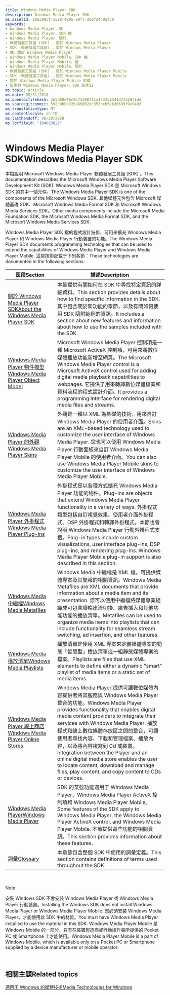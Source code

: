 ```yaml
---
title: Windows Media Player SDK
description: Windows Media Player SDK
ms.assetid: 10e3995f-1528-4895-a0f7-d60f2449afc0
keywords:
- Windows Media Player，檔
- Windows Media Player，SDK 檔
- Windows Media Player，關於
- 軟體發展工具組 (SDK) ，關於 Windows Media Player
- SDK (軟體發展工具組) ，關於 Windows Media Player
- 檔，關於 Windows Media Player
- Windows Media Player Mobile，SDK 檔
- Windows Media Player Mobile，檔
- Windows Media Player Mobile，關於
- 軟體發展工具組 (SDK) ，關於 Windows Media Player Mobile
- SDK (軟體發展工具組) ，關於 Windows Media Player Mobile
- 關於 Windows Media Player Mobile 的檔
- 版本的 Windows Media Player，SDK 版本12
ms.topic: article
ms.date: 05/31/2018
ms.openlocfilehash: 3e5a80ef6c9574a90ffca1433c8541d7432971de
ms.sourcegitcommit: 592c9bbd22ba69802dc353bcb5eb30699f9e9403
ms.translationtype: MT
ms.contentlocale: zh-TW
ms.lasthandoff: 08/20/2020
ms.locfileid: "104023622"
---
```

# <a name="windows-media-player-sdk"></a><span data-ttu-id="96036-116">Windows Media Player SDK</span><span class="sxs-lookup"><span data-stu-id="96036-116">Windows Media Player SDK</span></span>

<span data-ttu-id="96036-117">本檔說明 Microsoft Windows Media Player 軟體發展工具組 (SDK) 。</span><span class="sxs-lookup"><span data-stu-id="96036-117">This documentation describes the Microsoft Windows Media Player Software Development Kit (SDK).</span></span> <span data-ttu-id="96036-118">Windows Media Player SDK 是 Microsoft Windows SDK 的其中一個元件。</span><span class="sxs-lookup"><span data-stu-id="96036-118">The Windows Media Player SDK is one of the components of the Microsoft Windows SDK.</span></span> <span data-ttu-id="96036-119">其他媒體元件包含 Microsoft 媒體基礎 SDK、Microsoft Windows Media Format SDK 和 Microsoft Windows Media Services SDK。</span><span class="sxs-lookup"><span data-stu-id="96036-119">Other media components include the Microsoft Media Foundation SDK, the Microsoft Windows Media Format SDK, and the Microsoft Windows Media Services SDK.</span></span>

<span data-ttu-id="96036-120">Windows Media Player SDK 檔的程式設計技術，可用來擴充 Windows Media Player 和 Windows Media Player 行動裝置的功能。</span><span class="sxs-lookup"><span data-stu-id="96036-120">The Windows Media Player SDK documents programming technologies that can be used to extend the capabilities of Windows Media Player and Windows Media Player Mobile.</span></span> <span data-ttu-id="96036-121">這些技術記載于下列各節：</span><span class="sxs-lookup"><span data-stu-id="96036-121">These technologies are documented in the following sections:</span></span>



| <span data-ttu-id="96036-122">區段</span><span class="sxs-lookup"><span data-stu-id="96036-122">Section</span></span>                                                                      | <span data-ttu-id="96036-123">描述</span><span class="sxs-lookup"><span data-stu-id="96036-123">Description</span></span>                                                                                                                                                                                                                                                                                                                       |
|------------------------------------------------------------------------------|-----------------------------------------------------------------------------------------------------------------------------------------------------------------------------------------------------------------------------------------------------------------------------------------------------------------------------------|
| [<span data-ttu-id="96036-124">關於 Windows Media Player SDK</span><span class="sxs-lookup"><span data-stu-id="96036-124">About the Windows Media Player SDK</span></span>](about-the-windows-media-player-sdk.md) | <span data-ttu-id="96036-125">本節提供有關如何在 SDK 中尋找特定資訊的詳細資料。</span><span class="sxs-lookup"><span data-stu-id="96036-125">This section provides details about how to find specific information in the SDK.</span></span> <span data-ttu-id="96036-126">其中包含關於新功能的章節，以及有關如何使用 SDK 隨附範例的資訊。</span><span class="sxs-lookup"><span data-stu-id="96036-126">It includes a section about new features and information about how to use the samples included with the SDK.</span></span>                                                                                                                                     |
| [<span data-ttu-id="96036-127">Windows Media Player 物件模型</span><span class="sxs-lookup"><span data-stu-id="96036-127">Windows Media Player Object Model</span></span>](windows-media-player-object-model.md)   | <span data-ttu-id="96036-128">Microsoft Windows Media Player 控制項是一種 Microsoft ActiveX 控制項，可用來將數位媒體播放功能新增至網頁。</span><span class="sxs-lookup"><span data-stu-id="96036-128">The Microsoft Windows Media Player control is a Microsoft ActiveX control used for adding digital media playback capabilities to webpages.</span></span> <span data-ttu-id="96036-129">它提供了用來轉譯數位媒體檔案和資料流程的程式設計介面。</span><span class="sxs-lookup"><span data-stu-id="96036-129">It provides a programming interface for rendering digital media files and streams.</span></span>                                                                                                     |
| [<span data-ttu-id="96036-130">Windows Media Player 的外觀</span><span class="sxs-lookup"><span data-stu-id="96036-130">Windows Media Player Skins</span></span>](windows-media-player-skins.md)                 | <span data-ttu-id="96036-131">外觀是一種以 XML 為基礎的技術，用來自訂 Windows Media Player 的使用者介面。</span><span class="sxs-lookup"><span data-stu-id="96036-131">Skins are an XML-based technology used to customize the user interface of Windows Media Player.</span></span> <span data-ttu-id="96036-132">您也可以使用 Windows Media Player 行動面板來自訂 Windows Media Player Mobile 的使用者介面。</span><span class="sxs-lookup"><span data-stu-id="96036-132">You can also use Windows Media Player Mobile skins to customize the user interface of Windows Media Player Mobile.</span></span>                                                                                                                |
| [<span data-ttu-id="96036-133">Windows Media Player 外掛程式</span><span class="sxs-lookup"><span data-stu-id="96036-133">Windows Media Player Plug-ins</span></span>](windows-media-player-plug-ins.md)           | <span data-ttu-id="96036-134">外掛程式是以各種方式擴充 Windows Media Player 功能的物件。</span><span class="sxs-lookup"><span data-stu-id="96036-134">Plug-ins are objects that extend Windows Media Player functionality in a variety of ways.</span></span> <span data-ttu-id="96036-135">外掛程式類型包括自訂視覺效果、使用者介面外掛程式、DSP 外掛程式和轉譯外掛程式。本節也會說明 Windows Media Player 行動外掛程式支援。</span><span class="sxs-lookup"><span data-stu-id="96036-135">Plug-in types include custom visualizations, user interface plug-ins, DSP plug-ins, and rendering plug-ins. Windows Media Player Mobile plug-in support is also described in this section.</span></span>                                              |
| [<span data-ttu-id="96036-136">Windows Media 中繼檔</span><span class="sxs-lookup"><span data-stu-id="96036-136">Windows Media Metafiles</span></span>](windows-media-metafiles.md)                       | <span data-ttu-id="96036-137">Windows Media 中繼檔是 XML 檔，可提供媒體專案及其簡報的相關資訊。</span><span class="sxs-lookup"><span data-stu-id="96036-137">Windows Media Metafiles are XML documents that provide information about a media item and its presentation.</span></span> <span data-ttu-id="96036-138">您可以使用中繼檔將媒體專案組織成可包含順暢串流切換、廣告插入和其他功能功能的播放清單。</span><span class="sxs-lookup"><span data-stu-id="96036-138">Metafiles can be used to organize media items into playlists that can include functionality for seamless stream switching, ad insertion, and other features.</span></span>                                                          |
| [<span data-ttu-id="96036-139">Windows Media 播放清單</span><span class="sxs-lookup"><span data-stu-id="96036-139">Windows Media Playlists</span></span>](windows-media-playlists.md)                       | <span data-ttu-id="96036-140">播放清單是使用 XML 專案來定義媒體專案的動態「智慧型」播放清單或一組靜態媒體專案的檔案。</span><span class="sxs-lookup"><span data-stu-id="96036-140">Playlists are files that use XML elements to define either a dynamic "smart" playlist of media items or a static set of media items.</span></span>                                                                                                                                                                                              |
| [<span data-ttu-id="96036-141">Windows Media Player 線上商店</span><span class="sxs-lookup"><span data-stu-id="96036-141">Windows Media Player Online Stores</span></span>](windows-media-player-online-stores.md) | <span data-ttu-id="96036-142">Windows Media Player 提供可讓數位媒體內容提供者將其服務與 Windows Media Player 整合的功能。</span><span class="sxs-lookup"><span data-stu-id="96036-142">Windows Media Player provides functionality that enables digital media content providers to integrate their services with Windows Media Player.</span></span> <span data-ttu-id="96036-143">播放程式和線上數位媒體存放區之間的整合，可讓使用者尋找內容、下載和管理檔案、播放內容，以及將內容複寫到 Cd 或裝置。</span><span class="sxs-lookup"><span data-stu-id="96036-143">Integration between the Player and an online digital media store enables the user to locate content, download and manage files, play content, and copy content to CDs or devices.</span></span> |
| [<span data-ttu-id="96036-144">Windows Media Player</span><span class="sxs-lookup"><span data-stu-id="96036-144">Windows Media Player</span></span>](windows-media-player.md)                             | <span data-ttu-id="96036-145">SDK 的某些功能適用于 Windows Media Player、Windows Media Player ActiveX 控制項和 Windows Media Player Mobile。</span><span class="sxs-lookup"><span data-stu-id="96036-145">Some features of the SDK apply to Windows Media Player, the Windows Media Player ActiveX control, and Windows Media Player Mobile.</span></span> <span data-ttu-id="96036-146">本節提供這些功能的相關資訊。</span><span class="sxs-lookup"><span data-stu-id="96036-146">This section provides information about these features.</span></span>                                                                                                                                        |
| [<span data-ttu-id="96036-147">詞彙</span><span class="sxs-lookup"><span data-stu-id="96036-147">Glossary</span></span>](glossary.md)                                                     | <span data-ttu-id="96036-148">本章節包含整個 SDK 中使用的詞彙定義。</span><span class="sxs-lookup"><span data-stu-id="96036-148">This section contains definitions of terms used throughout the SDK.</span></span>                                                                                                                                                                                                                                                               |



 

> [!Note]  
> <span data-ttu-id="96036-149">安裝 Windows SDK 不會安裝 Windows Media Player 或 Windows Media Player 行動裝置。</span><span class="sxs-lookup"><span data-stu-id="96036-149">Installing the Windows SDK does not install Windows Media Player or Windows Media Player Mobile.</span></span> <span data-ttu-id="96036-150">您必須安裝 Windows Media Player，才能使用此 SDK 中的材質。</span><span class="sxs-lookup"><span data-stu-id="96036-150">You must have Windows Media Player installed to use the material in this SDK.</span></span> <span data-ttu-id="96036-151">Windows Media Player Mobile 是 Windows Mobile 的一部分，只有在裝置製造商或行動操作員所提供的 Pocket PC 或 Smartphone 上才能使用。</span><span class="sxs-lookup"><span data-stu-id="96036-151">Windows Media Player Mobile is a part of Windows Mobile, which is available only on a Pocket PC or Smartphone supplied by a device manufacturer or mobile operator.</span></span>

 

## <a name="related-topics"></a><span data-ttu-id="96036-152">相關主題</span><span class="sxs-lookup"><span data-stu-id="96036-152">Related topics</span></span>

<dl> <dt>

<span data-ttu-id="96036-153">[適用于 Windows 的媒體技術](/previous-versions/bg125389(v=msdn.10))</span><span class="sxs-lookup"><span data-stu-id="96036-153">[Media Technologies for Windows](/previous-versions/bg125389(v=msdn.10))</span></span>
</dt> </dl>

 

 